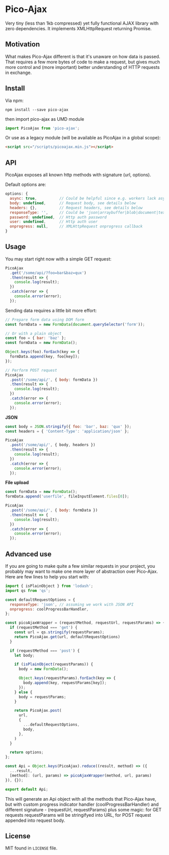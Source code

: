 # Pico-Ajax
Very tiny (less than 1kb compressed) yet fully functional AJAX library with zero dependencies. It implements XMLHttpRequest returning Promise.

## Motivation
What makes Pico-Ajax different is that it's unaware on how data is passed. That requires a few more bytes of code to make a request, but gives much more control and (more important) better understanding of HTTP requests in exchange.

## Install
Via npm:

```
npm install --save pico-ajax
```

then import pico-ajax as UMD module
```javascript
import PicoAjax from 'pico-ajax';
```

Or use as a legacy module (will be available as PicoAjax in a global scope):
```html
<script src="/scripts/picoajax.min.js"></script>
```

## API

PicoAjax exposes all known http methods with signature (url, options).

Default options are:
```javascript
options: {
  async: true,          // Could be helpful since e.g. workers lack async support
  body: undefined,      // Request body, see details below
  headers: {},          // Request headers, see details below
  responseType: '',     // Could be 'json|arraybuffer|blob|document|text',
  password: undefined,  // Http auth password
  user: undefined,      // Http auth user
  onprogress: null,     // XMLHttpRequest onprogress callback
}
```

## Usage

You may start right now with a simple GET request:
```javascript
PicoAjax
  .get('/some/api/?foo=bar&baz=qux')
  .then(result => {
    console.log(result);
  })
  .catch(error => {
    console.error(error);
  });
```

Sending data requires a little bit more effort:

```javascript
// Prepare form data using DOM form
const formData = new FormData(document.querySelector('form'));

// Or with a plain object
const foo = { bar: 'baz' };
const formData = new FormData();

Object.keys(foo).forEach(key => {
  formData.append(key, foo[key]);
});

// Perform POST request
PicoAjax
  .post('/some/api/', { body: formData })
  .then(result => {
    console.log(result);
  })
  .catch(error => {
    console.error(error);
  });
```

**JSON**

```javascript
const body = JSON.stringify({ foo: 'bar', baz: 'qux' });
const headers = { 'Content-Type': 'application/json' };

PicoAjax
  .post('/some/api/', { body, headers })
  .then(result => {
    console.log(result);
  })
  .catch(error => {
    console.error(error);
  });
```

**File upload**

```javascript
const formData = new FormData();
formData.append('userfile', fileInputElement.files[0]);

PicoAjax
  .post('/some/api/', { body: formData })
  .then(result => {
    console.log(result);
  })
  .catch(error => {
    console.error(error);
  });
```

## Advanced use

If you are going to make quite a few similar requests in your project, you probably
may want to make one more layer of abstraction over Pico-Ajax. Here are few lines to
help you start with:
```javascript
import { isPlainObject } from 'lodash';
import qs from 'qs';

const defaultRequestOptions = {
  responseType: 'json', // assuming we work with JSON API
  onprogress: coolProgressBarHandler,
};

const picoAjaxWrapper = (requestMethod, requestUrl, requestParams) => {
  if (requestMethod === 'get') {
    const url = qs.stringify(requestParams);
    return PicoAjax.get(url, defaultRequestOptions)
  }

  if (requestMethod === 'post') {
    let body;

    if (isPlainObject(requestParams)) {
      body = new FormData();

      Object.keys(requestParams).forEach(key => {
        body.append(key, requestParams[key]);
      });
    } else {
      body = requestParams;
    }

    return PicoAjax.post(
      url,
      {
        ...defaultRequestOptions,
        body,
      },
    )
  }

  return options;
};

const Api = Object.keys(PicoAjax).reduce((result, method) => ({
  ...result,
  [method]: (url, params) => picoAjaxWrapper(method, url, params)
}), {});

export default Api;
```

This will generate an Api object with all the methods that Pico-Ajax have, but with
custom progress indicator handler (coolProgressBarHandler) and different signature -
(requestUrl, requestParams) plus some magic: for GET requests requestParams
will be stringifyed into URL, for POST request appended into request body.

## License

MIT found in `LICENSE` file.
